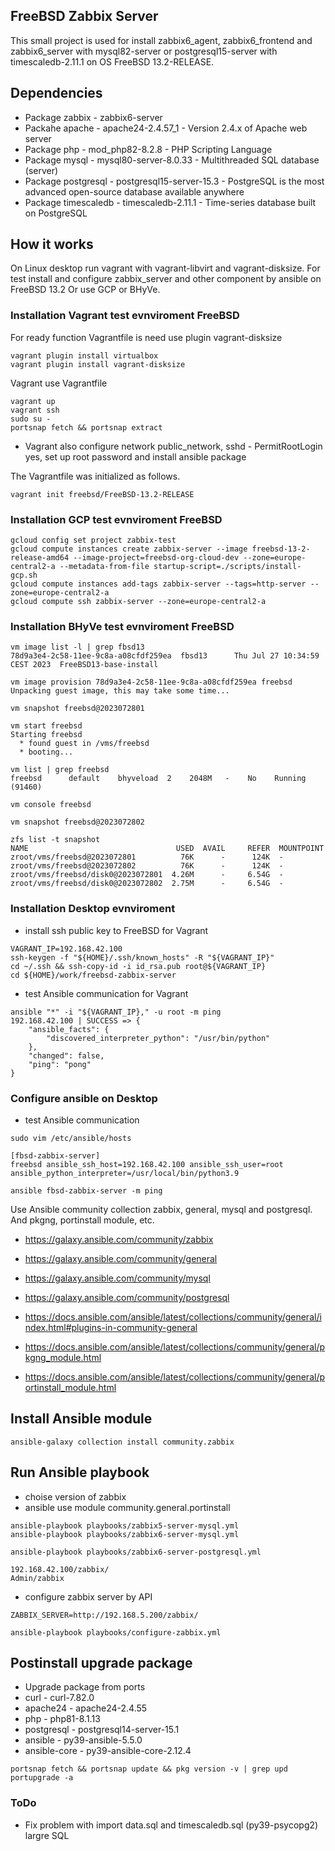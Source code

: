 ## FreeBSD Zabbix Server

This small project is used for install zabbix6_agent, zabbix6_frontend and
zabbix6_server with mysql82-server or postgresql15-server with
timescaledb-2.11.1 on OS FreeBSD 13.2-RELEASE.

## Dependencies

- Package zabbix - zabbix6-server
- Packahe apache - apache24-2.4.57_1 - Version 2.4.x of Apache web server
- Package php - mod_php82-8.2.8 - PHP Scripting Language
- Package mysql - mysql80-server-8.0.33 - Multithreaded SQL database (server)
- Package postgresql - postgresql15-server-15.3 - PostgreSQL is the most advanced open-source database available anywhere
- Package timescaledb - timescaledb-2.11.1 - Time-series database built on PostgreSQL

## How it works

On Linux desktop run vagrant with vagrant-libvirt and vagrant-disksize. For test install and configure
zabbix_server and other component by ansible on FreeBSD 13.2 Or use GCP or BHyVe.

### Installation Vagrant test evnviroment FreeBSD

For ready function Vagrantfile is need use plugin vagrant-disksize

```console
vagrant plugin install virtualbox
vagrant plugin install vagrant-disksize
```
Vagrant use Vagrantfile
```console
vagrant up
vagrant ssh
sudo su -
portsnap fetch && portsnap extract
```
- Vagrant also configure network public_network, sshd - PermitRootLogin yes, set up root password and install ansible package

The Vagrantfile was initialized as follows.
```console
vagrant init freebsd/FreeBSD-13.2-RELEASE
```

### Installation GCP test evnviroment FreeBSD

```console
gcloud config set project zabbix-test
gcloud compute instances create zabbix-server --image freebsd-13-2-release-amd64 --image-project=freebsd-org-cloud-dev --zone=europe-central2-a --metadata-from-file startup-script=./scripts/install-gcp.sh
gcloud compute instances add-tags zabbix-server --tags=http-server --zone=europe-central2-a
gcloud compute ssh zabbix-server --zone=europe-central2-a
```

### Installation BHyVe test evnviroment FreeBSD

```console
vm image list -l | grep fbsd13
78d9a3e4-2c58-11ee-9c8a-a08cfdf259ea  fbsd13      Thu Jul 27 10:34:59 CEST 2023  FreeBSD13-base-install

vm image provision 78d9a3e4-2c58-11ee-9c8a-a08cfdf259ea freebsd
Unpacking guest image, this may take some time...

vm snapshot freebsd@2023072801

vm start freebsd
Starting freebsd
  * found guest in /vms/freebsd
  * booting...

vm list | grep freebsd
freebsd      default    bhyveload  2    2048M   -    No    Running (91460)

vm console freebsd

vm snapshot freebsd@2023072802

zfs list -t snapshot
NAME                                 USED  AVAIL     REFER  MOUNTPOINT
zroot/vms/freebsd@2023072801          76K      -      124K  -
zroot/vms/freebsd@2023072802          76K      -      124K  -
zroot/vms/freebsd/disk0@2023072801  4.26M      -     6.54G  -
zroot/vms/freebsd/disk0@2023072802  2.75M      -     6.54G  -
```

### Installation Desktop evnviroment

- install ssh public key to FreeBSD for Vagrant

```console
VAGRANT_IP=192.168.42.100
ssh-keygen -f "${HOME}/.ssh/known_hosts" -R "${VAGRANT_IP}"
cd ~/.ssh && ssh-copy-id -i id_rsa.pub root@${VAGRANT_IP}
cd ${HOME}/work/freebsd-zabbix-server
```
- test Ansible communication for Vagrant
```console
ansible "*" -i "${VAGRANT_IP}," -u root -m ping
192.168.42.100 | SUCCESS => {
    "ansible_facts": {
        "discovered_interpreter_python": "/usr/bin/python"
    },
    "changed": false,
    "ping": "pong"
}
```
### Configure ansible on Desktop

- test Ansible communication

```console
sudo vim /etc/ansible/hosts

[fbsd-zabbix-server]
freebsd ansible_ssh_host=192.168.42.100 ansible_ssh_user=root ansible_python_interpreter=/usr/local/bin/python3.9

ansible fbsd-zabbix-server -m ping
```
Use Ansible community collection zabbix, general, mysql and postgresql. And pkgng, portinstall module, etc.

- https://galaxy.ansible.com/community/zabbix
- https://galaxy.ansible.com/community/general
- https://galaxy.ansible.com/community/mysql
- https://galaxy.ansible.com/community/postgresql

- https://docs.ansible.com/ansible/latest/collections/community/general/index.html#plugins-in-community-general
- https://docs.ansible.com/ansible/latest/collections/community/general/pkgng_module.html
- https://docs.ansible.com/ansible/latest/collections/community/general/portinstall_module.html

## Install Ansible module

```console
ansible-galaxy collection install community.zabbix
```

## Run Ansible playbook

- choise version of zabbix
- ansible use module community.general.portinstall

```console
ansible-playbook playbooks/zabbix5-server-mysql.yml
ansible-playbook playbooks/zabbix6-server-mysql.yml

ansible-playbook playbooks/zabbix6-server-postgresql.yml
```

```console
192.168.42.100/zabbix/
Admin/zabbix
```

- configure zabbix server by API

```console
ZABBIX_SERVER=http://192.168.5.200/zabbix/

ansible-playbook playbooks/configure-zabbix.yml
```

## Postinstall upgrade package

- Upgrade package from ports
- curl - curl-7.82.0
- apache24 - apache24-2.4.55 
- php - php81-8.1.13
- postgresql - postgresql14-server-15.1
- ansible - py39-ansible-5.5.0
- ansible-core - py39-ansible-core-2.12.4

```console
portsnap fetch && portsnap update && pkg version -v | grep upd
portupgrade -a
```

### ToDo

- Fix problem with import data.sql and timescaledb.sql (py39-psycopg2) largre SQL
